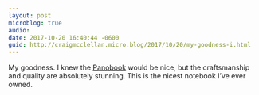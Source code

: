 ```yaml
---
layout: post
microblog: true
audio: 
date: 2017-10-20 16:40:44 -0600
guid: http://craigmcclellan.micro.blog/2017/10/20/my-goodness-i.html
---
```

My goodness. I knew the [Panobook](https://www.studioneat.com/products/panobook) would be nice, but the craftsmanship and quality are absolutely stunning. This is the nicest notebook I’ve ever owned. 

